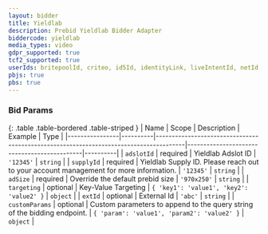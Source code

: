 ```yaml
---
layout: bidder
title: Yieldlab
description: Prebid Yieldlab Bidder Adapter
biddercode: yieldlab
media_types: video
gdpr_supported: true
tcf2_supported: true
userIds: britepoolId, criteo, id5Id, identityLink, liveIntentId, netId, parrableId, pubCommonId, unifiedId
pbjs: true
pbs: true
---
```




### Bid Params

{: .table .table-bordered .table-striped }
| Name           | Scope    | Description                                                                           | Example                                     | Type     |
|----------------|----------|---------------------------------------------------------------------------------------|---------------------------------------------|----------|
| `adslotId`     | required | Yieldlab Adslot ID                                                                    | `'12345'`                                   | `string` |
| `supplyId`     | required | Yieldlab Supply ID. Please reach out to your account management for more information. | `'12345'`                                   | `string` |
| `adSize`       | required | Override the default prebid size                                                      | `'970x250'`                                 | `string` |
| `targeting`    | optional | Key-Value Targeting                                                                   | `{ 'key1': 'value1', 'key2': 'value2' }`    | `object` |
| `extId`        | optional | External Id                                                                           | `'abc'`                                     | `string` |
| `customParams` | optional | Custom parameters to append to the query string of the bidding endpoint.              | `{ 'param': 'value1', 'param2': 'value2' }` | `object` |
